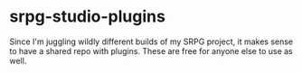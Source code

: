 # srpg-studio-plugins
Since I'm juggling wildly different builds of my SRPG project, it makes sense to have a shared repo with plugins. These are free for anyone else to use as well.

